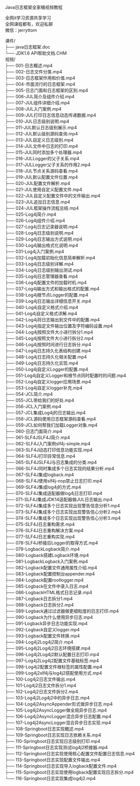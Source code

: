 Java日志框架全家桶视频教程

全网it学习资源共享学习<br>全网课程都有，欢迎私聊<br>微信：jerryttom<br>

课件/<br> ├── java日志框架.doc<br> └── JDK1.6 API帮助文档.CHM<br> 视频/<br> ├── 001-日志概述.mp4<br> ├── 002-日志文件分类.mp4<br> ├── 003-日志框架作用和价值.mp4<br> ├── 004-市面流行的日志框架.mp4<br> ├── 005-日志门面和日志框架的区别.mp4<br> ├── 006-JUL简介及组件介绍.mp4<br> ├── 007-JUL组件详细介绍.mp4<br> ├── 008-JUL入门案例.mp4<br> ├── 009-JUL打印日志信息动态传递数据.mp4<br> ├── 010-JUL日志级别说明.mp4<br> ├── 011-JUL默认日志级别展示.mp4<br> ├── 012-JUL默认级别源码查询.mp4<br> ├── 013-JUL自定义日志级别.mp4<br> ├── 014-JUL文件中日志的打印.mp4<br> ├── 015-JUL同时添加多个处理器.mp4<br> ├── 016-JULLogger的父子关系.mp4<br> ├── 017-JULLogger父子关系的作用2.mp4<br> ├── 018-JUL节点关系源码查看.mp4<br> ├── 019-JUL默认配置文件位置.mp4<br> ├── 020-JUL配置文件解析.mp4<br> ├── 021-JUL使用自定义配置文件.mp4<br> ├── 022-JUL自定义配置文件中的文件输出.mp4<br> ├── 023-JUL追加日志信息.mp4<br> ├── 024-JUL框架操作流程总结.mp4<br> ├── 025-Log4j简介.mp4<br> ├── 026-Log4j组件介绍.mp4<br> ├── 027-Log4j日志记录器说明.mp4<br> ├── 028-Log4j日志级别说明.mp4<br> ├── 029-Log4j日志输出方式说明.mp4<br> ├── 030-Log4j输出格式化说明.mp4<br> ├── 031-Log4j入门案例.mp4<br> ├── 032-Log4j加载初始化信息简单解析.mp4<br> ├── 033-Log4j日志级别详解.mp4<br> ├── 034-Log4j日志级别输出测试.mp4<br> ├── 035-Log4j日志管理器查看.mp4<br> ├── 036-Log4j配置文件的加载时机.mp4<br> ├── 037-Log4j输出方式和输出格式的配置.mp4<br> ├── 038-Log4j根节点Logger的配置.mp4<br> ├── 039-Log4j日志输出详细信息开关.mp4<br> ├── 040-Log4j自定义格式介绍.mp4<br> ├── 041-Log4j自定义格式详解.mp4<br> ├── 042-Log4j将日志输出到文件中的配置.mp4<br> ├── 043-Log4j指定文件输出位置及字符编码设置.mp4<br> ├── 044-Log4j按照文件大小进行拆分1.mp4<br> ├── 045-Log4j按照文件大小进行拆分2.mp4<br> ├── 046-Log4j按照时间进行日志拆分.mp4<br> ├── 047-Log4j日志持久化表结构创建.mp4<br> ├── 048-Log4j日志持久化相关配置.mp4<br> ├── 049-Log4j日志持久化实现.mp4<br> ├── 050-Log4j自定义Logger的配置.mp4<br> ├── 051-Log4j自定义Logger和根节点同时配置时的问题.mp4<br> ├── 052-Log4j自定义logger应用场景.mp4<br> ├── 053-Log4j自定义logger补充.mp4<br> ├── 054-JCL简介.mp4<br> ├── 055-JCL带给我们的好处.mp4<br> ├── 056-JCL入门案例.mp4<br> ├── 057-JCL集成Log4j的日志输出.mp4<br> ├── 058-JCL源码使用日志框架源码查看.mp4<br> ├── 059-JCL如何帮我们加载Logger对象.mp4<br> ├── 060-日志门面简介.mp4<br> ├── 061-SLF4JSLF4J简介.mp4<br> ├── 062-SLF4J入门案例slf4j-simple.mp4<br> ├── 063-SLF4J动态打印信息功能实现.mp4<br> ├── 064-SLF4J打印异常信息.mp4<br> ├── 065-SLF4JSLF4J与日志集成的分类.mp4<br> ├── 066-SLF4J同时集成多个日志实现的结果分析.mp4<br> ├── 067-SLF4J集成logback.mp4<br> ├── 068-SLF4J使用slf4j-nop禁止日志打印.mp4<br> ├── 069-SLF4J集成log4j的方式.mp4<br> ├── 070-SLF4J集成适配器做log4j日志打印.mp4<br> ├── 071-SLF4J集成JDK14适配器做JUL日志输出.mp4<br> ├── 072-SLF4J集成多个日志实现出现警告信息分析1.mp4<br> ├── 073-SLF4J集成多个日志实现出现警告信心分析2.mp4<br> ├── 074-SLF4J集成多个日志实现出现警告信心分析3.mp4<br> ├── 075-SLF4J日志重构需求.mp4<br> ├── 076-SLF4J日志重构解决方案.mp4<br> ├── 077-SLF4J日志重构实现.mp4<br> ├── 078-SLF4J桥接后Logger的取得方式.mp4<br> ├── 079-LogbackLogback简介.mp4<br> ├── 080-Logback搭建Logback环境.mp4<br> ├── 081-LogbackLogback入门案例.mp4<br> ├── 082-Logback配置文件通用属性介绍.mp4<br> ├── 083-Logback配置控制台appender.mp4<br> ├── 084-Logback配置rootlogger.mp4<br> ├── 085-Logback在文件中录入日志.mp4<br> ├── 086-LogbackHTML格式日志记录.mp4<br> ├── 087-Logback日志拆分1.mp4<br> ├── 088-Logback日志拆分2.mp4<br> ├── 089-Logback通过过滤器做更细粒度的日志打印.mp4<br> ├── 090-Logback为什么使用异步日志.mp4<br> ├── 091-Logback异步日志功能实现.mp4<br> ├── 092-Logback自定义logger.mp4<br> ├── 093-Logback配置文件转换.mp4<br> ├── 094-Log4j2Log4j2简介.mp4<br> ├── 095-Log4j2Log4j2日志环境搭建.mp4<br> ├── 096-Log4j2Log4j2默认配置日志打印.mp4<br> ├── 097-Log4j2Log4j2配置文件基础标签.mp4<br> ├── 098-Log4j2配置文件根标签的属性配置.mp4<br> ├── 099-Log4j2slf4j与log4j2搭配使用方式.mp4<br> ├── 100-Log4j2日志文件输出.mp4<br> ├── 101-Log4j2日志文件拆分1.mp4<br> ├── 102-Log4j2日志文件拆分2.mp4<br> ├── 103-Log4j2Log4j2中的异步日志.mp4<br> ├── 104-Log4j2AsyncAppender形式做异步日志.mp4<br> ├── 105-Log4j2AsyncLogger做全局异步日志.mp4<br> ├── 106-Log4j2AsyncLogger混合异步日志配置.mp4<br> ├── 107-Log4j2AsyncLogger混合异步日志实现.mp4<br> ├── 108-Springboot日志实现概述.mp4<br> ├── 109-Springboot日志实现日志依赖关系.mp4<br> ├── 110-Springboot日志实现日志级别打印.mp4<br> ├── 111-Springboot日志实现测试log4j2桥接器.mp4<br> ├── 112-Springboot日志实现使用核心配置文件配置日志信息.mp4<br> ├── 113-Springboot日志实现配置文件输出.mp4<br> ├── 114-Springboot日志实现导入logback配置文件.mp4<br> ├── 115-Springboot日志实现使用logback配置实现日志拆分.mp4<br> └── 116-Springboot日志实现集成log4j2.mp4<span style="font-family: &amp;quot;">&nbsp;</span>